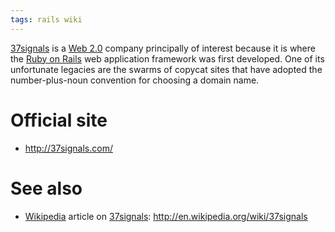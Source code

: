```yaml
---
tags: rails wiki
---
```


[37signals](/wiki/37signals) is a [Web 2.0](/wiki/Web_2.0) company principally of interest because it is where the [Ruby on Rails](/wiki/Ruby_on_Rails) web application framework was first developed. One of its unfortunate legacies are the swarms of copycat sites that have adopted the number-plus-noun convention for choosing a domain name.

# Official site

-   <http://37signals.com/>

# See also

-   [Wikipedia](/wiki/Wikipedia) article on [37signals](/wiki/37signals): <http://en.wikipedia.org/wiki/37signals>

